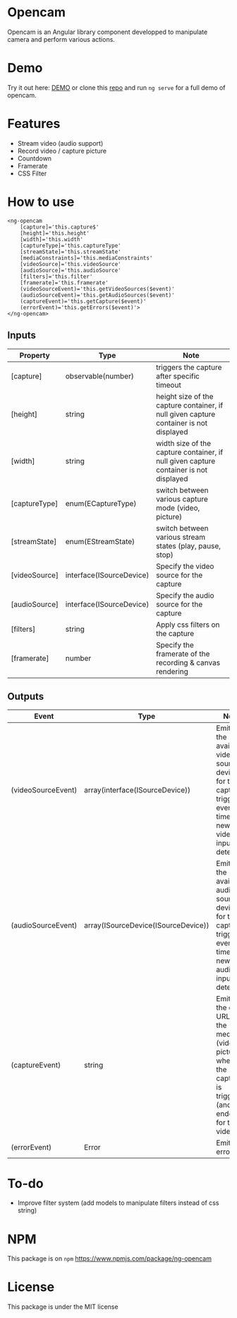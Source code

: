 # Opencam

Opencam is an Angular library component developped to manipulate camera and perform various actions.

# Demo

Try it out here: [DEMO](https://rloris.github.io/lib-ng-opencam/) or clone this [repo](https://github.com/RLoris/lib-ng-opencam) and run `ng serve` for a full demo of opencam.

# Features

* Stream video (audio support)
* Record video / capture picture
* Countdown
* Framerate
* CSS Filter

# How to use

```
<ng-opencam
    [capture]='this.capture$'
    [height]='this.height'
    [width]='this.width'
    [captureType]='this.captureType'
    [streamState]='this.streamState'
    [mediaConstraints]='this.mediaConstraints'
    [videoSource]='this.videoSource'
    [audioSource]='this.audioSource'
    [filters]='this.filter'
    [framerate]='this.framerate'
    (videoSourceEvent)='this.getVideoSources($event)'
    (audioSourceEvent)='this.getAudioSources($event)'
    (captureEvent)='this.getCapture($event)'
    (errorEvent)='this.getErrors($event)'>
</ng-opencam>
```
## Inputs
| Property | Type | Note |
| -------- | ---- | ---- |
| [capture]| observable(number) | triggers the capture after specific timeout |
| [height] | string | height size of the capture container, if null given capture container is not displayed |
| [width] | string | width size of the capture container, if null given capture container is not displayed |
| [captureType] | enum(ECaptureType) | switch between various capture mode (video, picture) |
| [streamState] | enum(EStreamState) | switch between various stream states (play, pause, stop)| [mediaConstraints] | enum(EMediaConstraints) | switch between various media constraints (hd, vga, fhd, default) | 
[videoSource] | interface(ISourceDevice) | Specify the video source for the capture |
[audioSource] | interface(ISourceDevice) | Specify the audio source for the capture |
[filters] | string | Apply css filters on the capture |
[framerate] | number | Specify the framerate of the recording & canvas rendering |

## Outputs
| Event | Type | Note |
| -------- | ---- | ---- |
| (videoSourceEvent) | array(interface(ISourceDevice)) | Emits the available video source devices for the capture, triggered every time a new video input is detected |
(audioSourceEvent) | array(ISourceDevice(ISourceDevice)) | Emits the available audio source devices for the capture, triggered every time a new audio input is detected |
(captureEvent) | string | Emits the data URL for the media (video, picture) when the capture is triggered (and ended for the video) |
(errorEvent) | Error | Emits all errors |

# To-do

- Improve filter system (add models to manipulate filters instead of css string)

# NPM

  This package is on `npm` https://www.npmjs.com/package/ng-opencam

# License

  This package is under the MIT license


